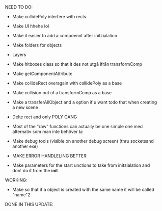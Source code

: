 NEED TO DO:
* Make collidePoly interfere with rects
* Make UI hhehe lol
* Make it easier to add a compoennt after initzialation
* Make folders for objects
* Layers
* Make hitboxes class so that it des not utgå ifrån transformComp
* Make getComponentAttribute
* Make collideRect overagain with collidePoly as a base

* Make collision out of a transformComp as a base
* Make a transferAllObject and a option if u want todo that when creating a new scene
* Delte rect and only POLY GANG

* Most of the "raw" functions can actually be one simple one med alternativ som man inte behöver ta
* Make debug tools (visible on another debug screen) (thru socketsand another exe)

* MAKE ERROR HANDLELING BETTER
* Make parameters for the start unctions to take from initzialation and dont do it from the __init__

WORKING:
* Make so that if a object is created with the same name it will be called "name"2




DONE IN THIS UPDATE:
